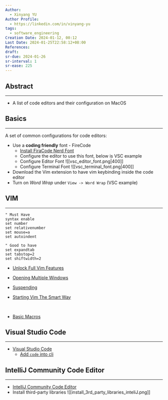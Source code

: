 ```yaml
---
Author:
  - Xinyang YU
Author Profile:
  - https://linkedin.com/in/xinyang-yu
tags:
  - software_engineering
Creation Date: 2024-01-12, 00:12
Last Date: 2024-01-25T22:58:12+08:00
References: 
draft: 
sr-due: 2024-01-26
sr-interval: 1
sr-ease: 225
---
```

## Abstract
---
- A list of code editors and their configuration on MacOS

## Basics
---
A set of common configurations for code editors:
- Use a **coding friendly** font - FireCode
	- [Install FiraCode Nerd Font](https://github.com/ryanoasis/nerd-fonts)
	- Configure the editor to use this font, below is VSC example 
	- Configure Editor Font
	![[vsc_editor_font.png|400]]
	- Configure Terminal Font
	![[vsc_terminal_font.png|400]]
- Download the Vim extension to have vim keybinding inside the code editor
- Turn on *Word Wrap* under `View -> Word Wrap` (VSC example)

## VIM
---
```vim title=".vimrc"
" Must Have
syntax enable
set number
set relativenumber
set mouse=a
set autoindent

" Good to have
set expandtab
set tabstop=2
set shiftwidth=2
```
- [Unlock Full Vim Features](https://learnvim.irian.to/read_this_first#vimrc)

- [Opening Multiple Windows](https://learnvim.irian.to/basics/starting_vim#opening-multiple-windows)
- [Suspending](https://learnvim.irian.to/basics/starting_vim#suspending)
- [Starting Vim The Smart Way](https://learnvim.irian.to/basics/starting_vim#starting-vim-the-smart-way)
</br>

- [Basic Macros](https://learnvim.irian.to/basics/macros#basic-macros)

## Visual Studio Code
---
- [Visual Studio Code](https://code.visualstudio.com/)
	- [Add `code` into cli](https://code.visualstudio.com/docs/setup/mac#_launching-from-the-command-line)


## IntelliJ Community Code Editor
---
- [IntelliJ Community Code Editor](https://www.jetbrains.com/idea/download/?fromIDE=&section=mac)
- Install third-party libraries 
![[install_3rd_party_libraries_inteliJ.png]]